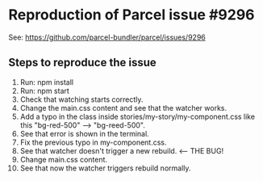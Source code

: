 # Reproduction of Parcel issue #9296

See: https://github.com/parcel-bundler/parcel/issues/9296

## Steps to reproduce the issue

1. Run: npm install
2. Run: npm start
3. Check that watching starts correctly.
4. Change the main.css content and see that the watcher works.
5. Add a typo in the class inside stories/my-story/my-component.css like this "bg-red-500" --> "bg-reed-500".
6. See that error is shown in the terminal.
7. Fix the previous typo in my-component.css.
8. See that watcher doesn't trigger a new rebuild. <-- THE BUG!
9. Change main.css content.
10. See that now the watcher triggers rebuild normally.
